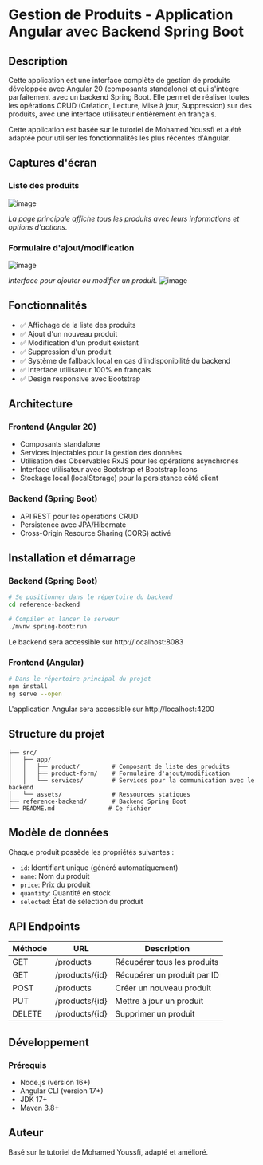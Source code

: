 # Gestion de Produits - Application Angular avec Backend Spring Boot

## Description
Cette application est une interface complète de gestion de produits développée avec Angular 20 (composants standalone) et qui s'intègre parfaitement avec un backend Spring Boot. Elle permet de réaliser toutes les opérations CRUD (Création, Lecture, Mise à jour, Suppression) sur des produits, avec une interface utilisateur entièrement en français.

Cette application est basée sur le tutoriel de Mohamed Youssfi et a été adaptée pour utiliser les fonctionnalités les plus récentes d'Angular.

## Captures d'écran

### Liste des produits
![image](https://github.com/user-attachments/assets/2ec2dd69-73f8-4451-b78f-c0922213242b)

*La page principale affiche tous les produits avec leurs informations et options d'actions.*

### Formulaire d'ajout/modification
![image](https://github.com/user-attachments/assets/12e2d746-0936-41d4-a876-10c6cfe31cc1)


*Interface pour ajouter ou modifier un produit.*
![image](https://github.com/user-attachments/assets/10a323da-59ec-4f42-9ef6-bfac858119f9)


## Fonctionnalités

- ✅ Affichage de la liste des produits
- ✅ Ajout d'un nouveau produit
- ✅ Modification d'un produit existant
- ✅ Suppression d'un produit
- ✅ Système de fallback local en cas d'indisponibilité du backend
- ✅ Interface utilisateur 100% en français
- ✅ Design responsive avec Bootstrap

## Architecture

### Frontend (Angular 20)
- Composants standalone
- Services injectables pour la gestion des données
- Utilisation des Observables RxJS pour les opérations asynchrones
- Interface utilisateur avec Bootstrap et Bootstrap Icons
- Stockage local (localStorage) pour la persistance côté client

### Backend (Spring Boot)
- API REST pour les opérations CRUD
- Persistence avec JPA/Hibernate
- Cross-Origin Resource Sharing (CORS) activé

## Installation et démarrage

### Backend (Spring Boot)

```bash
# Se positionner dans le répertoire du backend
cd reference-backend

# Compiler et lancer le serveur
./mvnw spring-boot:run
```
Le backend sera accessible sur http://localhost:8083

### Frontend (Angular)

```bash
# Dans le répertoire principal du projet
npm install
ng serve --open
```
L'application Angular sera accessible sur http://localhost:4200

## Structure du projet

```
├── src/
│   ├── app/
│   │   ├── product/         # Composant de liste des produits
│   │   ├── product-form/    # Formulaire d'ajout/modification
│   │   └── services/        # Services pour la communication avec le backend
│   └── assets/              # Ressources statiques
├── reference-backend/       # Backend Spring Boot
└── README.md               # Ce fichier
```

## Modèle de données

Chaque produit possède les propriétés suivantes :

- `id`: Identifiant unique (généré automatiquement)
- `name`: Nom du produit
- `price`: Prix du produit
- `quantity`: Quantité en stock
- `selected`: État de sélection du produit

## API Endpoints

| Méthode | URL                       | Description                   |
|---------|---------------------------|-------------------------------|
| GET     | /products                 | Récupérer tous les produits   |
| GET     | /products/{id}            | Récupérer un produit par ID   |
| POST    | /products                 | Créer un nouveau produit      |
| PUT     | /products/{id}            | Mettre à jour un produit      |
| DELETE  | /products/{id}            | Supprimer un produit          |

## Développement

### Prérequis

- Node.js (version 16+)
- Angular CLI (version 17+)
- JDK 17+
- Maven 3.8+

## Auteur

Basé sur le tutoriel de Mohamed Youssfi, adapté et amélioré.
